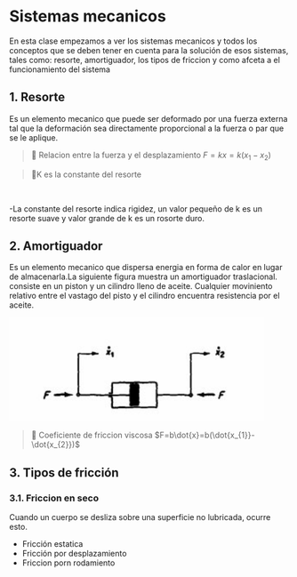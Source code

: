 # Sistemas mecanicos 
En esta clase empezamos a ver los sistemas mecanicos y todos los conceptos que se deben tener en cuenta para la solución de esos sistemas, tales como: resorte, amortiguador, los tipos de friccion y como afceta a el funcionamiento del sistema 

## 1. Resorte 
Es un elemento mecanico que puede ser deformado por una fuerza externa tal que la deformación sea directamente proporcional a la fuerza o par que se le aplique.

>🔑 Relacion entre la fuerza y el desplazamiento 
$F=kx=k(x_{1}-x_{2})$

>🔑K es la constante del resorte

![]()

-La constante del resorte indica rigidez, un valor pequeño de k es un resorte suave y valor grande de k es un rosorte duro.

## 2. Amortiguador 
Es un elemento mecanico que dispersa energia en forma de calor en lugar de almacenarla.La siguiente figura muestra un amortiguador traslacional. consiste en un piston y un cilindro lleno de aceite. Cualquier moviniento relativo entre el vastago del pisto y el cilindro encuentra resistencia por el aceite.

![Amortiguador translacional](https://github.com/diegavila00/Apuntes/blob/main/TP/Captura%20de%20pantalla%202024-09-17%20103113.png)

>🔑 Coeficiente de friccion viscosa
>$F=b\dot{x}=b(\dot{x_{1}}-\dot{x_{2}})$

## 3. Tipos de fricción 
### 3.1. Friccion en seco 
Cuando un cuerpo se desliza sobre una superficie no lubricada, ocurre esto.

- Fricción estatica 
- Fricción por desplazamiento 
- Friccion porn rodamiento 
